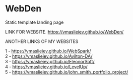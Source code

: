 # WebDen

Static template landing page

LINK FOR WEBSITE. https://vmaslieiev.github.io/WebDen/


ANOTHER LINKS OF MY WEBSITES

1 - https://vmaslieiev.github.io/WebSpark/ <br/>
2 - https://vmaslieiev.github.io/Avilton-DA/ <br/>
3 - https://vmaslieiev.github.io/EleonorSoft/ <br/>
4 - https://vmaslieiev.github.io/LevelUp/ <br/>
5 - https://vmaslieiev.github.io/john_smith_portfolio_project/
